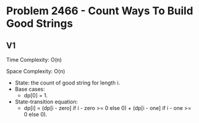 # Problem 2466 - Count Ways To Build Good Strings

## V1

Time Complexity: O(n)

Space Complexity: O(n)

- State: the count of good string for length i.
- Base cases:
    - dp[0] = 1.
- State-transition equation:
    - dp[i] = (dp[i - zero] if i - zero >= 0 else 0) + (dp[i - one] if i - one >= 0 else 0).
